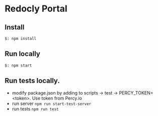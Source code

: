 # Redocly Portal

## Install

```
$: npm install
```

## Run locally

```
$: npm start
```

## Run tests locally.

- modify package.json by adding to scripts -> test -> PERCY_TOKEN=\<token>. Use token from Percy.io
- run server `npm run start-test-server`
- run tests `npm run test`

